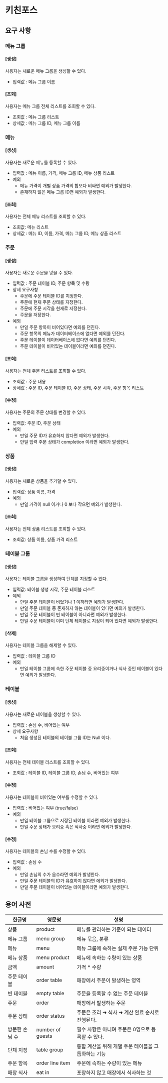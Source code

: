 # 키친포스

## 요구 사항

### 메뉴 그룹 
#### [생성] <br>
사용자는 새로운 메뉴 그룹을 생성할 수 있다. 
- 입력값 : 메뉴 그룹 이름

#### [조회] <br>
사용자는 메뉴 그룹 전체 리스트를 조회할 수 있다.
- 조회값 : 메뉴 그룹 리스트 
- 상세값 : 메뉴 그룹 ID, 메뉴 그룹 이름

### 메뉴
#### [생성] <br>
사용자는 새로운 메뉴를 등록할 수 있다. 
- 입력값 : 메뉴 이름, 가격, 메뉴 그룹 ID, 메뉴 상품 리스트
- 예외 
  - 메뉴 가격이 개별 상품 가격의 합보다 비싸면 예외가 발생한다. 
  - 존재하지 않은 메뉴 그룹 ID면 예외가 발생한다.

#### [조회] <br>
사용자는 전체 메뉴 리스트를 조회할 수 있다. 
- 조회값: 메뉴 리스트
- 상세값 : 메뉴 ID, 이름, 가격, 메뉴 그룹 ID, 메뉴 상품 리스트 

### 주문
#### [생성] <br>
사용자는 새로운 주문을 넣을 수 있다. 
- 입력값 : 주문 테이블 ID, 주문 항목 및 수량
- 상세 요구사항
    - 주문에 주문 테이블 ID를 지정한다. 
    - 주문에 현재 주문 상태를 지정한다. 
    - 주문에 주문 시각을 현재로 지정한다.
    - 주문을 저장한다.
- 예외  
    - 만일 주문 항목이 비어있다면 예외를 던진다. 
    - 주문 항목의 메뉴가 데이터베이스에 없다면 예외를 던진다.
    - 주문 테이블이 데이터베이스에 없다면 예외를 던진다.
    - 주문 테이블이 비어있는 테이블이라면 예외를 던진다.

#### [조회] 
사용자는 전체 주문 리스트를 조회할 수 있다. 
- 조회값 : 주문 내용
- 상세값 : 주문 ID, 주문 테이블 ID, 주문 상태, 주문 시각, 주문 항목 리스트

#### [수정]
사용자는 주문의 주문 상태를 변경할 수 있다. 
- 입력값: 주문 ID, 주문 상태
- 예외
    - 만일 주문 ID가 유효하지 않다면 예외가 발생한다. 
    - 만일 입력 주문 상태가 completion 이라면 예외가 발생한다. 

### 상품 
#### [생성]
사용자는 새로운 상품을 추가할 수 있다. 
- 입력값: 상품 이름, 가격
- 예외 
    - 만일 가격이 null 이거나 0 보다 작으면 예외가 발생한다.  

#### [조회]
사용자는 전체 상품 리스트를 조회할 수 있다. 
- 조회값: 상품 이름, 상품 가격 리스트 

### 테이블 그룹
#### [생성]
사용자는 테이블 그룹을 생성하여 단체를 지정할 수 있다. 
- 입력값: 테이블 생성 시각, 주문 테이블 리스트
- 예외 
    - 만일 주문 테이블이 비었거나 1 이하라면 예외가 발생한다.
    - 만일 주문 테이블 중 존재하지 않는 테이블이 있다면 예외가 발생한다. 
    - 만일 주문 테이블이 빈 테이블이 아니라면 예외가 발생한다. 
    - 만일 주문 테이블이 이미 단체 테이블로 지정이 되어 있다면 예외가 발생한다. 
    
#### [삭제]
사용자는 테이블 그룹을 해제할 수 있다. 
- 입력값 : 테이블 그룹 ID
- 예외 
    - 만일 테이블 그룹에 속한 주문 테이블 중 요리중이거나 식사 중인 테이블이 있다면 예외가 발생한다. 
    
### 테이블
#### [생성]
사용자는 새로운 테이블을 생성할 수 있다. 
- 입력값 : 손님 수, 비어있는 여부
- 상세 요구사항
    - 처음 생성된 테이블의 테이블 그룹 ID는 Null 이다.
    
#### [조회]
사용자는 전체 테이블 리스트를 조회할 수 있다. 
- 조회값 : 테이블 ID, 테이블 그룹 ID, 손님 수, 비어있는 여부 

#### [수정]
사용자는 테이블이 비어있는 여부를 수정할 수 있다. 
- 입력값 : 비어있는 여부 (true/false)
- 예외 
    - 만일 테이블 그룹으로 지정된 테이블 이라면 예외가 발생한다. 
    - 만일 주문 상태가 요리중 혹은 식사중 이라면 에외가 발생한다.
    
#### [수정]
사용자는 테이블의 손님 수를 수정할 수 있다. 
- 입력값 : 손님 수 
- 예외 
    - 만일 손님의 수가 음수라면 예외가 발생한다.
    - 만일 주문 테이블의 ID가 유효하지 않다면 에외가 발생한다. 
    - 만일 주문 테이블이 비어있는 테이블이라면 예외가 발생한다.


## 용어 사전

| 한글명 | 영문명 | 설명 |
| --- | --- | --- |
| 상품 | product | 메뉴를 관리하는 기준이 되는 데이터 |
| 메뉴 그룹 | menu group | 메뉴 묶음, 분류 |
| 메뉴 | menu | 메뉴 그룹에 속하는 실제 주문 가능 단위 |
| 메뉴 상품 | menu product | 메뉴에 속하는 수량이 있는 상품 |
| 금액 | amount | 가격 * 수량 |
| 주문 테이블 | order table | 매장에서 주문이 발생하는 영역 |
| 빈 테이블 | empty table | 주문을 등록할 수 없는 주문 테이블 |
| 주문 | order | 매장에서 발생하는 주문 |
| 주문 상태 | order status | 주문은 조리 ➜ 식사 ➜ 계산 완료 순서로 진행된다. |
| 방문한 손님 수 | number of guests | 필수 사항은 아니며 주문은 0명으로 등록할 수 있다. |
| 단체 지정 | table group | 통합 계산을 위해 개별 주문 테이블을 그룹화하는 기능 |
| 주문 항목 | order line item | 주문에 속하는 수량이 있는 메뉴 |
| 매장 식사 | eat in | 포장하지 않고 매장에서 식사하는 것 |
